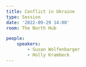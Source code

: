 ```yaml
---
title: Conflict in Ukraine
type: Session
date: '2022-09-29 14:00'
room: The North Hub

people:
    speakers:
        - Susan Wolfenbarger
        - Holly Krambeck
---
```


